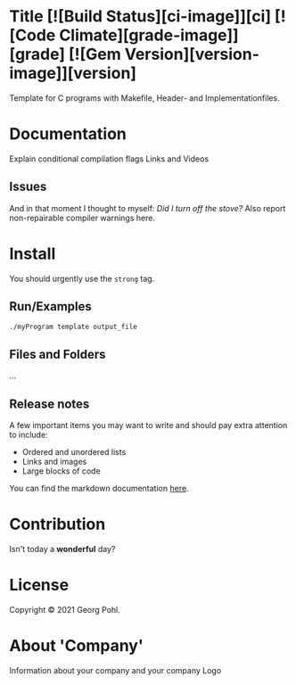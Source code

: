 # Title [![Build Status][ci-image]][ci] [![Code Climate][grade-image]][grade] [![Gem Version][version-image]][version]
Template for C programs with Makefile, Header- and Implementationfiles.

# Documentation
Explain conditional compilation flags
Links and Videos

## Issues
And in that moment I thought to myself: _Did I turn off the stove?_
Also report non-repairable compiler warnings here.

# Install
You should urgently use the `strong` tag.

## Run/Examples
```
./myProgram template output_file
```
## Files and Folders
...

## Release notes
A few important items you may want to write and should pay extra attention to include:

* Ordered and unordered lists
* Links and images
* Large blocks of code

You can find the markdown documentation [here](https://docs.github.com/en/free-pro-team@latest/github/writing-on-github).

# Contribution
Isn't today a **wonderful** day?

# License
Copyright © 2021 Georg Pohl.
# About 'Company'
Information about your company and your company Logo
